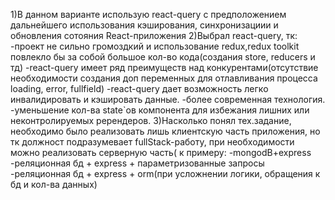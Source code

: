 1)В данном варианте использую react-query с предположением дальнейшего использования кэширования, синхронизациии и обновления сотояния React-приложения
2)Выбрал react-query, тк:
     -проект не сильно громоздкий и использование redux,redux toolkit повлекло бы за собой большое кол-во кода(создания store, reducers и тд)
     -react-query имеет ряд преимуществ над конкурентами(отсутствие необходимости создания доп переменных для отлавливания процесса loading, error, fullfield)
     -react-query дает возможность легко инвалидировать и кэшировать данные.
     -более современная технология.
     -уменьшение кол-ва state`ов компонента для избежания лишних или неконтролируемых ререндеров.
3)Насколько понял тех.задание, необходимо было реализовать лишь клиентскую часть приложения, но тк должност подразумевает fullStack-работу, при необходимости 
можно реализовать серверную часть( к примеру: -mongodB+express
 					      -реляционная бд + express + параметризованные запросы
					      -реляционная бд + express + orm(при усложнении логики, обращения к бд и кол-ва данных)
